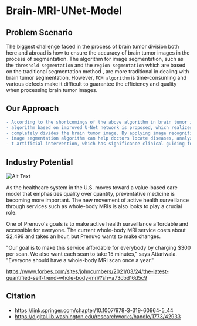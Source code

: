 # Brain-MRI-UNet-Model

## Problem Scenario
The biggest challenge faced in the process of brain tumor division both here and abroad is how to ensure the accuracy of brain tumor images in the process of segmentation. The algorithm for image segmentation, such as the `threshold segmentation` and the `region segmentation` which are based on the traditional segmentation method , are more traditional in dealing with brain tumor segmentation. However, `FCM algorithm` is time-consuming and various defects make it difficult to guarantee the efficiency and quality when processing brain tumor images. 

## Our Approach
```diff
- According to the shortcomings of the above algorithm in brain tumor image detection, in this paper, a brain tumor image segmentation 
- algorithm based on improved U-Net network is proposed, which realizes the training length, strong robustness, and accurately and
- completely divides the brain tumor image. By applying image recognition and deep learning techniques, U-Net network's brain tumor
- image segmentation algorithm can help doctors locate diseases, analyze conditions, assist in diagnosis, and improve their productivity withou
- t artificial intervention, which has significance clinical guiding for diagnosis and treatment.
```

## Industry Potential

![Alt Text](https://media0.giphy.com/media/2bYewTk7K2No1NvcuK/200.gif)

As the healthcare system in the U.S. moves toward a value-based care model that emphasizes quality over quantity, preventative medicine is becoming more important. The new movement of active health surveillance through services such as whole-body MRIs is also looks to play a crucial role. 

One of Prenuvo's goals is to make active health surveillance affordable and accessible for everyone. The current whole-body MRI service costs about $2,499 and takes an hour, but Prenuvo wants to make changes. 

"Our goal is to make this service affordable for everybody by charging $300 per scan. We also want each scan to take 15 minutes," says Attariwala. "Everyone should have a whole-body MRI scan once a year." 

https://www.forbes.com/sites/johncumbers/2021/03/24/the-latest-quantified-self-trend-whole-body-mri/?sh=a73cbd16d5c9

## Citation
- https://link.springer.com/chapter/10.1007/978-3-319-60964-5_44
- https://digital.lib.washington.edu/researchworks/handle/1773/42933

